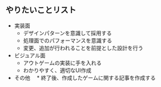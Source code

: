 ## やりたいことリスト
* 実装面
  * デザインパターンを意識して採用する
  * 処理面でのパフォーマンスを意識する
  * 変更、追加が行われることを前提とした設計を行う
* ビジュアル面
  * アウトゲームの実装に手を入れる
  * わかりやすく、適切なUI作成
* その他
　* 終了後、作成したゲームに関する記事を作成する
